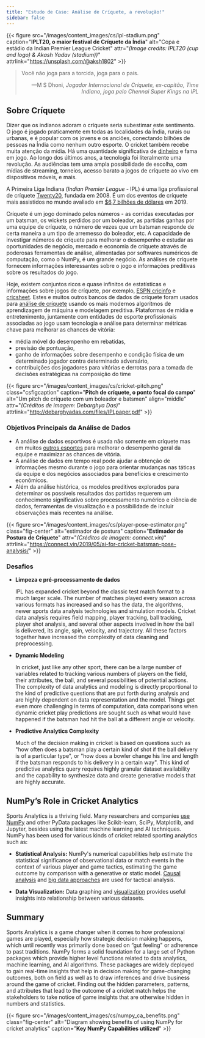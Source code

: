 ```yaml
---
title: "Estudo de Caso: Análise de Críquete, a revolução!"
sidebar: false
---
```


{{< figure src="/images/content_images/cs/ipl-stadium.png" caption="**IPLT20, o maior festival de Críquete da Índia**" alt="Copa e estádio da Indian Premier League Cricket" attr="*(Image credits: IPLT20 (cup and logo) & Akash Yadav (stadium))*" attrlink="https://unsplash.com/@aksh1802" >}}

<blockquote cite="https://www.scoopwhoop.com/sports/ms-dhoni/">
    <p>Você não joga para a torcida, joga para o país.</p>
    <footer align="right">—M S Dhoni, <cite>Jogador Internacional de Críquete, ex-capitão, Time Indiano, joga pelo Chennai Super Kings na IPL</cite></footer>
</blockquote>

## Sobre Críquete

Dizer que os indianos adoram o críquete seria subestimar este sentimento. O jogo é jogado praticamente em todas as localidades da Índia, rurais ou urbanas, e é popular com os jovens e os anciões, conectando bilhões de pessoas na Índia como nenhum outro esporte. O cricket também recebe muita atenção da mídia. Há uma quantidade significativa de [dinheiro](https://www.statista.com/topics/4543/indian-premier-league-ipl/) e fama em jogo. Ao longo dos últimos anos, a tecnologia foi literalmente uma revolução. As audiências tem uma ampla possibilidade de escolha, com mídias de streaming, torneios, acesso barato a jogos de críquete ao vivo em dispositivos móveis, e mais.

A Primeira Liga Indiana (*Indian Premier League* - IPL) é uma liga profissional de críquete [Twenty20](https://pt.wikipedia.org/wiki/Twenty20), fundada em 2008. É um dos eventos de críquete mais assistidos no mundo avaliado em [$6,7 bilhões de dólares](https://en.wikipedia.org/wiki/Indian_Premier_League) em 2019.

Críquete é um jogo dominado pelos números - as corridas executadas por um <en>batsman</en>, os <en>wickets</en> perdidos por um boleador, as partidas ganhas por uma equipe de críquete, o número de vezes que um batsman responde de certa maneira a um tipo de arremesso do boleador, etc. A capacidade de investigar números de críquete para melhorar o desempenho e estudar as oportunidades de negócio, mercado e economia de críquete através de poderosas ferramentas de análise, alimentadas por softwares numéricos de computação, como o NumPy, é um grande negócio. As análises de críquete fornecem informações interessantes sobre o jogo e informações preditivas sobre os resultados do jogo.

Hoje, existem conjuntos ricos e quase infinitos de estatísticas e informações sobre jogos de críquete, por exemplo, [ESPN cricinfo](https://stats.espncricinfo.com/ci/engine/stats/index.html) e [cricsheet](https://cricsheet.org). Estes e muitos outros bancos de dados de críquete foram usados para [análise de críquete](https://www.researchgate.net/publication/336886516_Data_visualization_and_toss_related_analysis_of_IPL_teams_and_batsmen_performances) usando os mais modernos algoritmos de aprendizagem de máquina e modelagem preditiva. Plataformas de mídia e entretenimento, juntamente com entidades de esporte profissionais associadas ao jogo usam tecnologia e análise para determinar métricas chave para melhorar as chances de vitória:

* média móvel do desempenho em rebatidas,
* previsão de pontuação,
* ganho de informações sobre desempenho e condição física de um determinado jogador contra determinado adversário,
* contribuições dos jogadores para vitórias e derrotas para a tomada de decisões estratégicas na composição do time

{{< figure src="/images/content_images/cs/cricket-pitch.png" class="csfigcaption" caption="**Pitch de críquete, o ponto focal do campo**" alt="Um pitch de críquete com um boleador e batsmen" align="middle" attr="*(Créditos de imagem: Debarghya Das)*" attrlink="http://debarghyadas.com/files/IPLpaper.pdf" >}}

### Objetivos Principais da Análise de Dados

* A análise de dados esportivos é usada não somente em críquete mas em muitos [outros esportes](https://adtmag.com/blogs/dev-watch/2017/07/sports-analytics.aspx) para melhorar o desempenho geral da equipe e maximizar as chances de vitória.
* A análise de dados em tempo real pode ajudar a obtenção de informações mesmo durante o jogo para orientar mudanças nas táticas da equipe e dos negócios associados para benefícios e crescimento econômicos.
* Além da análise histórica, os modelos preditivos explorados para determinar os possíveis resultados das partidas requerem um conhecimento significativo sobre processamento numérico e ciência de dados, ferramentas de visualização e a possibilidade de incluir observações mais recentes na análise.

{{< figure src="/images/content_images/cs/player-pose-estimator.png" class="fig-center" alt="estimador de postura" caption="**Estimador de Postura de Críquete**" attr="*(Créditos de imagem: connect.vin)*" attrlink="https://connect.vin/2019/05/ai-for-cricket-batsman-pose-analysis/" >}}

### Desafios

* **Limpeza e pré-processamento de dados**

  IPL has expanded cricket beyond the classic test match format to a much larger scale. The number of matches played every season across various formats has increased and so has the data, the algorithms, newer sports data analysis technologies and simulation models. Cricket data analysis requires field mapping, player tracking, ball tracking, player shot analysis, and several other aspects involved in how the ball is delivered, its angle, spin, velocity, and trajectory. All these factors together have increased the complexity of data cleaning and preprocessing.

* **Dynamic Modeling**

  In cricket, just like any other sport, there can be a large number of variables related to tracking various numbers of players on the field, their attributes, the ball, and several possibilities of potential actions. The complexity of data analytics and modeling is directly proportional to the kind of predictive questions that are put forth during analysis and are highly dependent on data representation and the model. Things get even more challenging in terms of computation, data comparisons when dynamic cricket play predictions are sought such as what would have happened if the batsman had hit the ball at a different angle or velocity.

* **Predictive Analytics Complexity**

  Much of the decision making in cricket is based on questions such as "how often does a batsman play a certain kind of shot if the ball delivery is of a particular type", or "how does a bowler change his line and length if the batsman responds to his delivery in a certain way". This kind of predictive analytics query requires highly granular dataset availability and the capability to synthesize data and create generative models that are highly accurate.

## NumPy’s Role in Cricket Analytics

Sports Analytics is a thriving field. Many researchers and companies [use NumPy](https://adtmag.com/blogs/dev-watch/2017/07/sports-analytics.aspx) and other PyData packages like Scikit-learn, SciPy, Matplotlib, and Jupyter, besides using the latest machine learning and AI techniques.  NumPy has been used for various kinds of cricket related sporting analytics such as:

* **Statistical Analysis:** NumPy's numerical capabilities help estimate the statistical significance of observational data or match events in the context of various player and game tactics, estimating the game outcome by comparison with a generative or static model. [Causal analysis](https://amplitude.com/blog/2017/01/19/causation-correlation) and [big data approaches](https://www.ncbi.nlm.nih.gov/pmc/articles/PMC4996805/) are used for tactical analysis.

* **Data Visualization:** Data graphing and [visualization](https://towardsdatascience.com/advanced-sports-visualization-with-pandas-matplotlib-and-seaborn-9c16df80a81b) provides useful insights into relationship between various datasets.

## Summary

Sports Analytics is a game changer when it comes to how professional games are played, especially how strategic decision making happens, which until recently was primarily done based on “gut feeling" or adherence to past traditions. NumPy forms a solid foundation for a large set of Python packages which provide higher level functions related to data analytics, machine learning, and AI algorithms. These packages are widely deployed to gain real-time insights that help in decision making for game-changing outcomes, both on field as well as to draw inferences and drive business around the game of cricket. Finding out the hidden parameters, patterns, and attributes that lead to the outcome of a cricket match helps the stakeholders to take notice of game insights that are otherwise hidden in numbers and statistics.

{{< figure src="/images/content_images/cs/numpy_ca_benefits.png" class="fig-center" alt="Diagram showing benefits of using NumPy for cricket analytics" caption="**Key NumPy Capabilities utilized**" >}}
